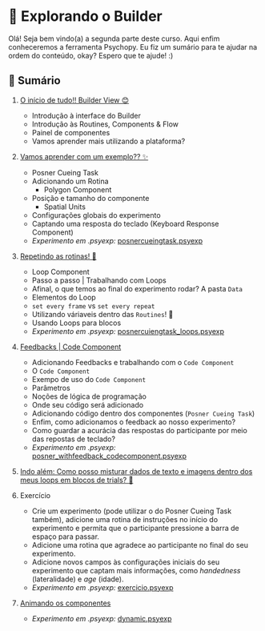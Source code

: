 # 🏡 Explorando o Builder
Olá! Seja bem vindo(a) a segunda parte deste curso. Aqui enfim conheceremos a ferramenta Psychopy. Eu fiz um sumário para te ajudar na ordem do conteúdo, okay? Espero que te ajude! :)

## :blue_heart: Sumário
1. [O início de tudo!! Builder View 😊](1.oBuilder.md) <br>
    - Introdução à interface do Builder 
    - Introdução às Routines, Components & Flow
    - Painel de componentes
    - Vamos aprender mais utilizando a plataforma?
      
2. [Vamos aprender com um exemplo?? ✨](2.PosnerCueingTask.md) <br>
    - Posner Cueing Task
    - Adicionando um Rotina
        - Polygon Component
    - Posição e tamanho do componente
        - Spatial Units
    - Configurações globais do experimento
    - Captando uma resposta do teclado (Keyboard Response Component)
    - *Experimento em .psyexp:* [posnercueingtask.psyexp](experimentos/posnercueingtask.psyexp)
      
3. [Repetindo as rotinas! 🍨](3.LoopsNoExperimento.md) 
    - Loop Component
    - Passo a passo | Trabalhando com Loops 
    - Afinal, o que temos ao final do experimento rodar? A pasta `Data`
    - Elementos do Loop
    - `set every frame` vs `set every repeat`
    - Utilizando váriaveis dentro das `Routines`! :exploding_head: 
    - Usando Loops para blocos
    - *Experimento em .psyexp:* [posnercuiengtask_loops.psyexp](experimentos/posnercuiengtask_loops.psyexp)
4. [Feedbacks | Code Component](4.CodeComponentFeedbacks.md)
    - Adicionando Feedbacks e trabalhando com o `Code Component`
    - O `Code Component`
    - Exempo de uso do `Code Component`
    - Parâmetros
    - Noções de lógica de programação
    - Onde seu código será adicionado
    - Adicionando código dentro dos componentes (`Posner Cueing Task`)
    - Enfim, como adicionamos o feedback ao nosso experimento?
    - Como guardar a acurácia das respostas do participante por meio das repostas de teclado?
    - *Experimento em .psyexp:* [posner_withfeedback_codecomponent.psyexp](experimentos/posner_withfeedback_codecomponent.psyexp)
5. [Indo além: Como posso misturar dados de texto e imagens dentro dos meus loops em blocos de trials? 🤔](5.indoalem.md)
5. Exercício
    - Crie um experimento (pode utilizar o do Posner Cueing Task também), adicione uma rotina de instruções no início do experimento e permita que o participante pressione a barra de espaço para passar.
    - Adicione uma rotina que agradece ao participante no final do seu experimento.
    - Adicione novos campos às configurações iniciais do seu experimento que captam mais informações, como _handedness_ (lateralidade) e _age_ (idade).
    - *Experimento em .psyexp:* [exercicio.psyexp](experimentos/exercicio.psyexp)
6. [Animando os componentes](6.AnimandoComponentes.md)
    - *Experimento em .psyexp:* [dynamic.psyexp](experimentos/dynamic.psyexp)
